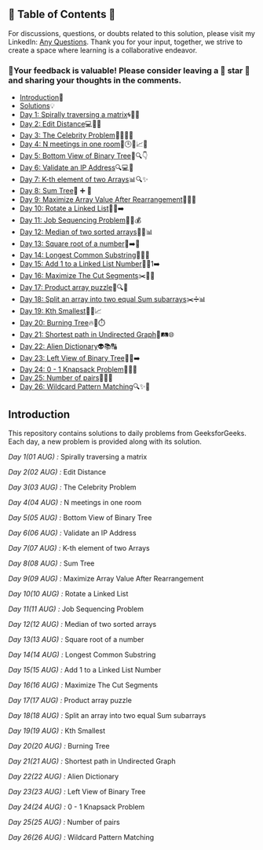 ## 📜 Table of Contents 📜

For discussions, questions, or doubts related to this solution, please visit my LinkedIn: [Any Questions](https://www.linkedin.com/in/het-patel-8b110525a/). Thank you for your input, together, we strive to create a space where learning is a collaborative endeavor.

### 🔮Your feedback is valuable! Please consider leaving a 🌟 star 🌟 and sharing your thoughts in the comments.

- [Introduction](https://github.com/Hunterdii/GeeksforGeeks-POTD/blob/main/README.md)📝
- [Solutions](https://github.com/Hunterdii/GeeksforGeeks-POTD/tree/main/August%202024%20GFG%20SOLUTION)💡
- [Day 1: Spirally traversing a matrix](https://github.com/Hunterdii/GeeksforGeeks-POTD/blob/main/August%202024%20GFG%20SOLUTION/01(Aug)%20Spirally%20traversing%20a%20matrix.md)🌀🔄📐
- [Day 2: Edit Distance](https://github.com/Hunterdii/GeeksforGeeks-POTD/blob/main/August%202024%20GFG%20SOLUTION/02(Aug)%20Edit%20Distance.md)💻🔧🔄
- [Day 3: The Celebrity Problem](https://github.com/Hunterdii/GeeksforGeeks-POTD/blob/main/August%202024%20GFG%20SOLUTION/03(Aug)%20The%20Celebrity%20Problem.md)🕵️‍♂️🎉👥
- [Day 4: N meetings in one room](https://github.com/Hunterdii/GeeksforGeeks-POTD/blob/main/August%202024%20GFG%20SOLUTION/04(Aug)%20N%20meetings%20in%20one%20room.md)📅🕒🏢📈📝
- [Day 5: Bottom View of Binary Tree](https://github.com/Hunterdii/GeeksforGeeks-POTD/blob/main/August%202024%20GFG%20SOLUTION/05(Aug)%20Bottom%20View%20of%20Binary%20Tree.md)🌳🔍👇
- [Day 6: Validate an IP Address](https://github.com/Hunterdii/GeeksforGeeks-POTD/blob/main/August%202024%20GFG%20SOLUTION/06(Aug)%20Validate%20an%20IP%20Address.md)🔍💻🔢
- [Day 7: K-th element of two Arrays](https://github.com/Hunterdii/GeeksforGeeks-POTD/blob/main/August%202024%20GFG%20SOLUTION/07(Aug)%20K-th%20element%20of%20two%20Arrays.md)📊🔍✨
- [Day 8: Sum Tree](https://github.com/Hunterdii/GeeksforGeeks-POTD/blob/main/August%202024%20GFG%20SOLUTION/08(Aug)%20Sum%20Tree.md)🌳 ➕ 🏡
- [Day 9: Maximize Array Value After Rearrangement](https://github.com/Hunterdii/GeeksforGeeks-POTD/blob/main/August%202024%20GFG%20SOLUTION/09(Aug)%20Maximize%20Array%20Value%20After%20Rearrangement.md)🔄➕🔢
- [Day 10: Rotate a Linked List](https://github.com/Hunterdii/GeeksforGeeks-POTD/blob/main/August%202024%20GFG%20SOLUTION/10(Aug)%20Rotate%20a%20Linked%20List.md)🔄🔗➡️
- [Day 11: Job Sequencing Problem](https://github.com/Hunterdii/GeeksforGeeks-POTD/blob/main/August%202024%20GFG%20SOLUTION/11(Aug)%20Job%20Sequencing%20Problem.md)💼📅💰
- [Day 12: Median of two sorted arrays](https://github.com/Hunterdii/GeeksforGeeks-POTD/blob/main/August%202024%20GFG%20SOLUTION/12(Aug)%20Median%20of%20two%20sorted%20arrays.md)🔢➗📊
- [Day 13: Square root of a number](https://github.com/Hunterdii/GeeksforGeeks-POTD/blob/main/August%202024%20GFG%20SOLUTION/13(Aug)%20Square%20root%20of%20a%20number.md)🔢➡️📐
- [Day 14: Longest Common Substring](https://github.com/Hunterdii/GeeksforGeeks-POTD/blob/main/August%202024%20GFG%20SOLUTION/14(Aug)%20Longest%20Common%20Substring.md)🔗📜📝
- [Day 15: Add 1 to a Linked List Number](https://github.com/Hunterdii/GeeksforGeeks-POTD/blob/main/August%202024%20GFG%20SOLUTION/15(Aug)%20Add%201%20to%20a%20Linked%20List%20Number.md)🔢➕1➡️
- [Day 16: Maximize The Cut Segments](https://github.com/Hunterdii/GeeksforGeeks-POTD/blob/main/August%202024%20GFG%20SOLUTION/16(Aug)%20Maximize%20The%20Cut%20Segments.md)✂️📏➗
- [Day 17: Product array puzzle](https://github.com/Hunterdii/GeeksforGeeks-POTD/blob/main/August%202024%20GFG%20SOLUTION/17(Aug)%20Product%20array%20puzzle.md)🧩🔍🤔
- [Day 18: Split an array into two equal Sum subarrays](https://github.com/Hunterdii/GeeksforGeeks-POTD/blob/main/August%202024%20GFG%20SOLUTION/18(Aug)%20Split%20an%20array%20into%20two%20equal%20Sum%20subarrays.md)✂️➗📊
- [Day 19: Kth Smallest](https://github.com/Hunterdii/GeeksforGeeks-POTD/blob/main/August%202024%20GFG%20SOLUTION/19(Aug)%20Kth%20Smallest.md)🔢🏅📈
- [Day 20: Burning Tree](https://github.com/Hunterdii/GeeksforGeeks-POTD/blob/main/August%202024%20GFG%20SOLUTION/20(Aug)%20Burning%20Tree.md)🔥🌳⏱️
- [Day 21: Shortest path in Undirected Graph](https://github.com/Hunterdii/GeeksforGeeks-POTD/blob/main/August%202024%20GFG%20SOLUTION/21(Aug)%20Shortest%20path%20in%20Undirected%20Graph.md)🚀🛤️🌐
- [Day 22: Alien Dictionary](https://github.com/Hunterdii/GeeksforGeeks-POTD/blob/main/August%202024%20GFG%20SOLUTION/22(Aug)%20Alien%20Dictionary.md)👽📚🔠
- [Day 23: Left View of Binary Tree](https://github.com/Hunterdii/GeeksforGeeks-POTD/blob/main/August%202024%20GFG%20SOLUTION/23(Aug)%20Left%20View%20of%20Binary%20Tree.md)🌳👀➡️
- [Day 24: 0 - 1 Knapsack Problem](https://github.com/Hunterdii/GeeksforGeeks-POTD/blob/main/August%202024%20GFG%20SOLUTION/24(Aug)%200%20-%201%20Knapsack%20Problem.md)🧳🔢💼
- [Day 25: Number of pairs](https://github.com/Hunterdii/GeeksforGeeks-POTD/blob/main/August%202024%20GFG%20SOLUTION/25(Aug)%20Number%20of%20pairs.md)🔢➕🔗
- [Day 26: Wildcard Pattern Matching](https://github.com/Hunterdii/GeeksforGeeks-POTD/blob/main/August%202024%20GFG%20SOLUTION/26(Aug)%20Wildcard%20Pattern%20Matching.md)🔍✨🎯






 ## Introduction

This repository contains solutions to daily problems from GeeksforGeeks. Each day, a new problem is provided along with its solution.

*Day 1(01 AUG) :* Spirally traversing a matrix

*Day 2(02 AUG) :* Edit Distance

*Day 3(03 AUG) :* The Celebrity Problem

*Day 4(04 AUG) :* N meetings in one room

*Day 5(05 AUG) :* Bottom View of Binary Tree

*Day 6(06 AUG) :* Validate an IP Address

*Day 7(07 AUG) :* K-th element of two Arrays

*Day 8(08 AUG) :* Sum Tree

*Day 9(09 AUG) :* Maximize Array Value After Rearrangement

*Day 10(10 AUG) :* Rotate a Linked List

*Day 11(11 AUG) :* Job Sequencing Problem

*Day 12(12 AUG) :* Median of two sorted arrays

*Day 13(13 AUG) :* Square root of a number

*Day 14(14 AUG) :* Longest Common Substring

*Day 15(15 AUG) :* Add 1 to a Linked List Number

*Day 16(16 AUG) :* Maximize The Cut Segments

*Day 17(17 AUG) :* Product array puzzle

*Day 18(18 AUG) :* Split an array into two equal Sum subarrays

*Day 19(19 AUG) :* Kth Smallest

*Day 20(20 AUG) :* Burning Tree

*Day 21(21 AUG) :* Shortest path in Undirected Graph

*Day 22(22 AUG) :* Alien Dictionary

*Day 23(23 AUG) :* Left View of Binary Tree

*Day 24(24 AUG) :* 0 - 1 Knapsack Problem

*Day 25(25 AUG) :* Number of pairs

*Day 26(26 AUG) :* Wildcard Pattern Matching
